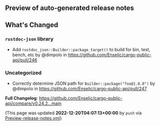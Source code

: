 ## Preview of auto-generated release notes
<!-- Release notes generated using configuration in .github/release.yml at main -->

## What's Changed
### `rustdoc-json` library
* Add `rustdoc_json::Builder::package_target()` to build for bin, test, bench, etc by @dimpolo in https://github.com/Enselic/cargo-public-api/pull/246
### Uncategorized
* Correctly determine JSON path for `Builder::package("foo@1.0.0")` by @dimpolo in https://github.com/Enselic/cargo-public-api/pull/247


**Full Changelog**: https://github.com/Enselic/cargo-public-api/compare/v0.24.2...main


(This page was updated **2022-12-20T04:07:13+00:00** by `push` via [Preview-release-notes.yml](https://github.com/Enselic/cargo-public-api/actions/runs/3737410591))
